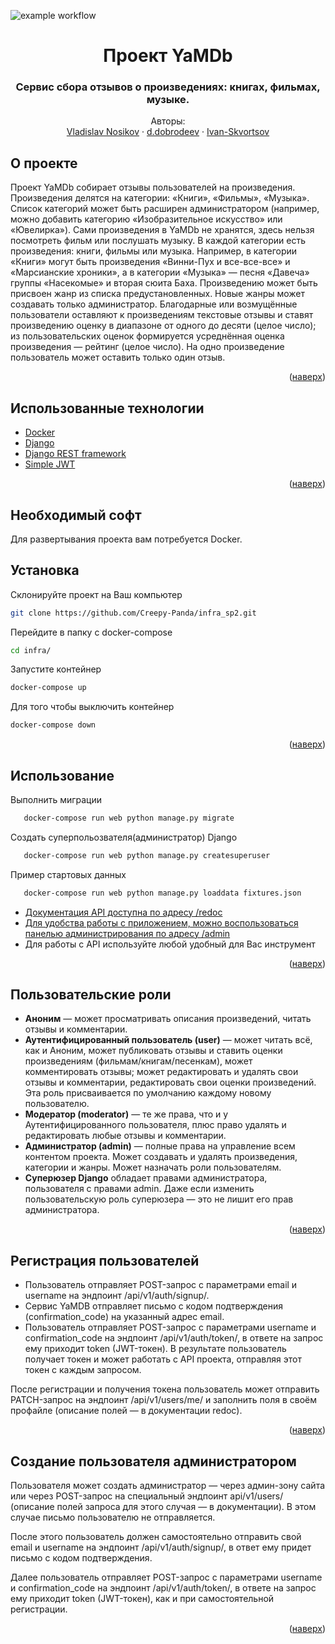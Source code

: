 ![example workflow](https://github.com/github/creepypanda/yamdb_final/actions/workflows/yamdb_workflow.yml/badge.svg)

<div id="top"></div>
<div align="center">
<h1>Проект YaMDb</h1>
  <h3>
    Сервис сбора отзывов о произведениях: книгах, фильмах, музыке.
    <br />
  </h3>
  <p>
    Авторы:
    <br />
    <a href="https://github.com/Creepy-Panda">Vladislav Nosikov</a>
     ·
    <a href="https://github.com/DD477">d.dobrodeev</a>
     ·
    <a href="https://github.com/Ivan-Skvortsov">Ivan-Skvortsov</a>
  </p>
</div>

## О проекте
Проект YaMDb собирает отзывы пользователей на произведения. Произведения делятся на категории: «Книги», «Фильмы», «Музыка». Список категорий может быть расширен администратором (например, можно добавить категорию «Изобразительное искусство» или «Ювелирка»).
Сами произведения в YaMDb не хранятся, здесь нельзя посмотреть фильм или послушать музыку.
В каждой категории есть произведения: книги, фильмы или музыка. Например, в категории «Книги» могут быть произведения «Винни-Пух и все-все-все» и «Марсианские хроники», а в категории «Музыка» — песня «Давеча» группы «Насекомые» и вторая сюита Баха.
Произведению может быть присвоен жанр из списка предустановленных. Новые жанры может создавать только администратор.
Благодарные или возмущённые пользователи оставляют к произведениям текстовые отзывы и ставят произведению оценку в диапазоне от одного до десяти (целое число); из пользовательских оценок формируется усреднённая оценка произведения — рейтинг (целое число). На одно произведение пользователь может оставить только один отзыв.
<p align="right">(<a href="#top">наверх</a>)</p>

## Использованные технологии
* [Docker](https://www.docker.com/)
* [Django](https://www.djangoproject.com/)
* [Django REST framework](https://www.django-rest-framework.org/)
* [Simple JWT](https://django-rest-framework-simplejwt.readthedocs.io/en/latest/)
<p align="right">(<a href="#top">наверх</a>)</p>

## Необходимый софт
Для развертывания проекта вам потребуется Docker.

## Установка
Склонируйте проект на Ваш компьютер
   ```sh
   git clone https://github.com/Creepy-Panda/infra_sp2.git
   ```
Перейдите в папку с docker-compose
   ```sh
   cd infra/
   ```
Запустите контейнер
   ```sh
   docker-compose up
   ```

Для того чтобы выключить контейнер
   ```sh
   docker-compose down
   ```
<p align="right">(<a href="#top">наверх</a>)</p>


## Использование
Выполнить миграции
```sh
   docker-compose run web python manage.py migrate
```
Создать суперпольозвателя(администратор) Django
```sh
   docker-compose run web python manage.py createsuperuser
```
Пример стартовых данных
```sh
   docker-compose run web python manage.py loaddata fixtures.json
```

* [Документация API доступна по адресу /redoc](http://locaclhost/redoc/)
* [Для удобства работы с приложением, можно воспользоваться панелью администрирования по адресу /admin](http://localhost/admin/)
* Для работы с API используйте любой удобный для Вас инструмент
<p align="right">(<a href="#top">наверх</a>)</p>


## Пользовательские роли

- **Аноним** — может просматривать описания произведений, читать отзывы и комментарии.
- **Аутентифицированный пользователь (user)** — может читать всё, как и Аноним, может публиковать отзывы и ставить оценки произведениям (фильмам/книгам/песенкам), может комментировать отзывы; может редактировать и удалять свои отзывы и комментарии, редактировать свои оценки произведений. Эта роль присваивается по умолчанию каждому новому пользователю.
- **Модератор (moderator)** — те же права, что и у Аутентифицированного пользователя, плюс право удалять и редактировать любые отзывы и комментарии.
- **Администратор (admin)** — полные права на управление всем контентом проекта. Может создавать и удалять произведения, категории и жанры. Может назначать роли пользователям.
- **Суперюзер Django** обладает правами администратора, пользователя с правами admin. Даже если изменить пользовательскую роль суперюзера — это не лишит его прав администратора.
<p align="right">(<a href="#top">наверх</a>)</p>

## Регистрация пользователей

- Пользователь отправляет POST-запрос с параметрами email и username на эндпоинт /api/v1/auth/signup/.
- Сервис YaMDB отправляет письмо с кодом подтверждения (confirmation_code) на указанный адрес email.
- Пользователь отправляет POST-запрос с параметрами username и confirmation_code на эндпоинт /api/v1/auth/token/, в ответе на запрос ему приходит token (JWT-токен).
В результате пользователь получает токен и может работать с API проекта, отправляя этот токен с каждым запросом.

После регистрации и получения токена пользователь может отправить PATCH-запрос на эндпоинт /api/v1/users/me/ и заполнить поля в своём профайле (описание полей — в документации redoc).
<p align="right">(<a href="#top">наверх</a>)</p>

## Создание пользователя администратором

Пользователя может создать администратор — через админ-зону сайта или через POST-запрос на специальный эндпоинт api/v1/users/ (описание полей запроса для этого случая — в документации). В этом случае письмо пользователю не отправляется.

После этого пользователь должен самостоятельно отправить свой email и username на эндпоинт /api/v1/auth/signup/, в ответ ему придет письмо с кодом подтверждения.

Далее пользователь отправляет POST-запрос с параметрами username и confirmation_code на эндпоинт /api/v1/auth/token/, в ответе на запрос ему приходит token (JWT-токен), как и при самостоятельной регистрации.
<p align="right">(<a href="#top">наверх</a>)</p>